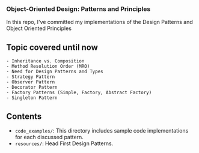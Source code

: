 ### Object-Oriented Design: Patterns and Principles

In this repo, I've committed my implementations of the Design Patterns and Object Oriented Principles

## Topic covered until now
    - Inheritance vs. Composition
    - Method Resolution Order (MRO)
    - Need for Design Patterns and Types
    - Strategy Pattern
    - Observer Pattern
    - Decorator Pattern
    - Factory Patterns (Simple, Factory, Abstract Factory)
    - Singleton Pattern

## Contents

- `code_examples/`: This directory includes sample code implementations for each discussed pattern.
- `resources/`: Head First Design Patterns.
